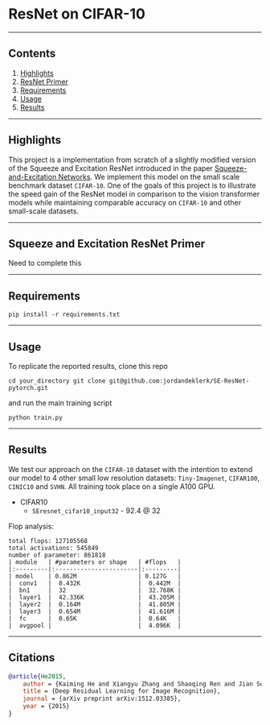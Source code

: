 # ResNet on CIFAR-10

<hr>

## Contents

1. [Highlights](#Highlights)
2. [ResNet Primer](#ResNet)
3. [Requirements](#Requirements)
4. [Usage](#Usage)
5. [Results](#Results)


<hr>

## Highlights
This project is a implementation from scratch of a slightly modified version of the Squeeze and Excitation ResNet introduced in the paper [Squeeze-and-Excitation Networks](https://arxiv.org/abs/1709.01507). We implement this model on the small scale benchmark dataset `CIFAR-10`. One of the goals of this project is to illustrate the speed gain of the ResNet model in comparison to the vision transformer models while maintaining comparable accuracy on `CIFAR-10` and other small-scale datasets. 

<hr>

## Squeeze and Excitation ResNet Primer
Need to complete this

<hr>

## Requirements
```shell
pip install -r requirements.txt
```

<hr>

## Usage
To replicate the reported results, clone this repo
```shell
cd your_directory git clone git@github.com:jordandeklerk/SE-ResNet-pytorch.git
```
and run the main training script
```shell
python train.py 
```

<hr>

## Results
We test our approach on the `CIFAR-10` dataset with the intention to extend our model to 4 other small low resolution datasets: `Tiny-Imagenet`, `CIFAR100`, `CINIC10` and `SVHN`. All training took place on a single A100 GPU.
  * CIFAR10
    * ```SEresnet_cifar10_input32``` - 92.4 @ 32

Flop analysis:
```
total flops: 127105568
total activations: 545849
number of parameter: 861818
| module   | #parameters or shape   | #flops   |
|:---------|:-----------------------|:---------|
| model    | 0.862M                 | 0.127G   |
|  conv1   |  0.432K                |  0.442M  |
|  bn1     |  32                    |  32.768K |
|  layer1  |  42.336K               |  43.205M |
|  layer2  |  0.164M                |  41.805M |
|  layer3  |  0.654M                |  41.616M |
|  fc      |  0.65K                 |  0.64K   |
|  avgpool |                        |  4.096K  |
```
   
<hr>

## Citations
```bibtex
@article{He2015,
	author = {Kaiming He and Xiangyu Zhang and Shaoqing Ren and Jian Sun},
	title = {Deep Residual Learning for Image Recognition},
	journal = {arXiv preprint arXiv:1512.03385},
	year = {2015}
}
```
